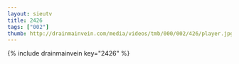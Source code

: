 ```yaml
--- 
layout: sieutv
title: 2426
tags: ["002"]
thumb: http://drainmainvein.com/media/videos/tmb/000/002/426/player.jpg
---
```

{% include drainmainvein key="2426" %} 
